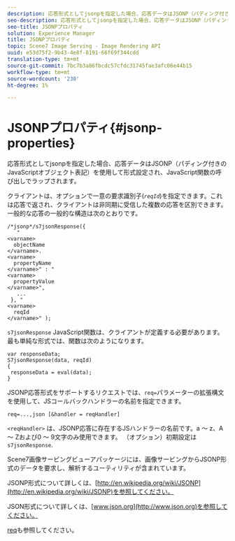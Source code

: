 ```yaml
---
description: 応答形式としてjsonpを指定した場合、応答データはJSONP（パディング付きのJavaScriptオブジェクト表記）を使用して形式設定され、JavaScript関数の呼び出しでラップされます。
seo-description: 応答形式としてjsonpを指定した場合、応答データはJSONP（パディング付きのJavaScriptオブジェクト表記）を使用して形式設定され、JavaScript関数の呼び出しでラップされます。
seo-title: JSONPプロパティ
solution: Experience Manager
title: JSONPプロパティ
topic: Scene7 Image Serving - Image Rendering API
uuid: e53d75f2-9b43-4e8f-8191-66f69f344cdd
translation-type: tm+mt
source-git-commit: 7bc7b3a86fbcdc57cfdc31745fae3afc06e44b15
workflow-type: tm+mt
source-wordcount: '230'
ht-degree: 1%

---
```



# JSONPプロパティ{#jsonp-properties}

応答形式としてjsonpを指定した場合、応答データはJSONP（パディング付きのJavaScriptオブジェクト表記）を使用して形式設定され、JavaScript関数の呼び出しでラップされます。

クライアントは、オプションで一意の要求識別子(*`reqId`*)を指定できます。これは応答で返され、クライアントは非同期に受信した複数の応答を区別できます。 一般的な応答の一般的な構造は次のとおりです。

```
/*jsonp*/s7jsonResponse({ 
   " 
<varname>
  objectName 
</varname>. 
<varname>
  propertyName 
</varname>" : " 
<varname>
  propertyValue 
</varname>", 
   ... 
 }, " 
<varname>
  reqId 
</varname>" );
```

`s7jsonResponse` JavaScript関数は、クライアントが定義する必要があります。 最も単純な形式では、関数は次のようになります。

```
var responseData; 
S7jsonResponse(data, reqId) 
{ 
 responseData = eval(data); 
}
```

JSONP応答形式をサポートするリクエストでは、`req=`パラメーターの拡張構文を使用して、JSコールバックハンドラーの名前を指定できます。

`req=...,json [&handler = reqHandler]`

`<reqHandler>` は、JSONP応答に存在するJSハンドラーの名前です。a ～ z、A ～ Zおよび0 ～ 9文字のみ使用できます。 （オプション）初期設定は `s7jsonResponse`.

Scene7画像サービングビューアパッケージには、画像サービングからJSONP形式のデータを要求し、解析するユーティリティが含まれています。

JSONP形式について詳しくは、[http://en.wikipedia.org/wiki/JSONP](http://en.wikipedia.org/wiki/JSONP)を参照してください。

JSON形式について詳しくは、[www.json.org](http://www.json.org)を参照してください。

[req](../../../../../../is-api/http-ref/image-serving-api-ref/c-http-protocol-reference/c-command-reference/r-req/r-req.md#reference-907cdb4a97034db7ad94695f25552e76)も参照してください。
